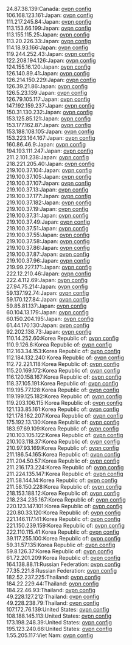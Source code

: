 24.87.38.139:Canada: [ovpn config](vpn/24_87_38_139.ovpn)  
106.168.123.161:Japan: [ovpn config](vpn/106_168_123_161.ovpn)  
111.217.245.84:Japan: [ovpn config](vpn/111_217_245_84.ovpn)  
113.153.66.199:Japan: [ovpn config](vpn/113_153_66_199.ovpn)  
113.155.115.25:Japan: [ovpn config](vpn/113_155_115_25.ovpn)  
113.20.226.33:Japan: [ovpn config](vpn/113_20_226_33.ovpn)  
114.18.93.166:Japan: [ovpn config](vpn/114_18_93_166.ovpn)  
119.244.252.43:Japan: [ovpn config](vpn/119_244_252_43.ovpn)  
122.208.194.126:Japan: [ovpn config](vpn/122_208_194_126.ovpn)  
124.155.16.120:Japan: [ovpn config](vpn/124_155_16_120.ovpn)  
126.140.89.41:Japan: [ovpn config](vpn/126_140_89_41.ovpn)  
126.214.150.229:Japan: [ovpn config](vpn/126_214_150_229.ovpn)  
126.39.21.86:Japan: [ovpn config](vpn/126_39_21_86.ovpn)  
126.5.23.139:Japan: [ovpn config](vpn/126_5_23_139.ovpn)  
126.79.105.117:Japan: [ovpn config](vpn/126_79_105_117.ovpn)  
147.192.159.237:Japan: [ovpn config](vpn/147_192_159_237.ovpn)  
150.31.130.232:Japan: [ovpn config](vpn/150_31_130_232.ovpn)  
153.125.85.121:Japan: [ovpn config](vpn/153_125_85_121.ovpn)  
153.177.162.87:Japan: [ovpn config](vpn/153_177_162_87.ovpn)  
153.188.108.105:Japan: [ovpn config](vpn/153_188_108_105.ovpn)  
153.223.164.167:Japan: [ovpn config](vpn/153_223_164_167.ovpn)  
160.86.46.9:Japan: [ovpn config](vpn/160_86_46_9.ovpn)  
194.193.111.247:Japan: [ovpn config](vpn/194_193_111_247.ovpn)  
211.2.101.238:Japan: [ovpn config](vpn/211_2_101_238.ovpn)  
218.221.205.40:Japan: [ovpn config](vpn/218_221_205_40.ovpn)  
219.100.37.104:Japan: [ovpn config](vpn/219_100_37_104.ovpn)  
219.100.37.105:Japan: [ovpn config](vpn/219_100_37_105.ovpn)  
219.100.37.107:Japan: [ovpn config](vpn/219_100_37_107.ovpn)  
219.100.37.13:Japan: [ovpn config](vpn/219_100_37_13.ovpn)  
219.100.37.177:Japan: [ovpn config](vpn/219_100_37_177.ovpn)  
219.100.37.182:Japan: [ovpn config](vpn/219_100_37_182.ovpn)  
219.100.37.19:Japan: [ovpn config](vpn/219_100_37_19.ovpn)  
219.100.37.31:Japan: [ovpn config](vpn/219_100_37_31.ovpn)  
219.100.37.49:Japan: [ovpn config](vpn/219_100_37_49.ovpn)  
219.100.37.51:Japan: [ovpn config](vpn/219_100_37_51.ovpn)  
219.100.37.55:Japan: [ovpn config](vpn/219_100_37_55.ovpn)  
219.100.37.58:Japan: [ovpn config](vpn/219_100_37_58.ovpn)  
219.100.37.86:Japan: [ovpn config](vpn/219_100_37_86.ovpn)  
219.100.37.87:Japan: [ovpn config](vpn/219_100_37_87.ovpn)  
219.100.37.96:Japan: [ovpn config](vpn/219_100_37_96.ovpn)  
219.99.227.171:Japan: [ovpn config](vpn/219_99_227_171.ovpn)  
222.12.210.46:Japan: [ovpn config](vpn/222_12_210_46.ovpn)  
222.4.112.69:Japan: [ovpn config](vpn/222_4_112_69.ovpn)  
27.94.75.214:Japan: [ovpn config](vpn/27_94_75_214.ovpn)  
59.137.192.74:Japan: [ovpn config](vpn/59_137_192_74.ovpn)  
59.170.127.84:Japan: [ovpn config](vpn/59_170_127_84.ovpn)  
59.85.81.137:Japan: [ovpn config](vpn/59_85_81_137.ovpn)  
60.104.13.179:Japan: [ovpn config](vpn/60_104_13_179.ovpn)  
60.150.204.195:Japan: [ovpn config](vpn/60_150_204_195.ovpn)  
61.44.170.130:Japan: [ovpn config](vpn/61_44_170_130.ovpn)  
92.202.138.73:Japan: [ovpn config](vpn/92_202_138_73.ovpn)  
110.14.252.60:Korea Republic of: [ovpn config](vpn/110_14_252_60.ovpn)  
110.9.126.6:Korea Republic of: [ovpn config](vpn/110_9_126_6.ovpn)  
112.163.34.153:Korea Republic of: [ovpn config](vpn/112_163_34_153.ovpn)  
112.184.132.240:Korea Republic of: [ovpn config](vpn/112_184_132_240.ovpn)  
112.72.221.118:Korea Republic of: [ovpn config](vpn/112_72_221_118.ovpn)  
115.20.169.172:Korea Republic of: [ovpn config](vpn/115_20_169_172.ovpn)  
116.120.158.167:Korea Republic of: [ovpn config](vpn/116_120_158_167.ovpn)  
118.37.105.191:Korea Republic of: [ovpn config](vpn/118_37_105_191.ovpn)  
119.195.77.128:Korea Republic of: [ovpn config](vpn/119_195_77_128.ovpn)  
119.199.125.182:Korea Republic of: [ovpn config](vpn/119_199_125_182.ovpn)  
119.203.106.115:Korea Republic of: [ovpn config](vpn/119_203_106_115.ovpn)  
121.133.85.161:Korea Republic of: [ovpn config](vpn/121_133_85_161.ovpn)  
121.178.162.207:Korea Republic of: [ovpn config](vpn/121_178_162_207.ovpn)  
175.192.13.130:Korea Republic of: [ovpn config](vpn/175_192_13_130.ovpn)  
183.97.69.109:Korea Republic of: [ovpn config](vpn/183_97_69_109.ovpn)  
210.103.105.122:Korea Republic of: [ovpn config](vpn/210_103_105_122.ovpn)  
210.103.118.37:Korea Republic of: [ovpn config](vpn/210_103_118_37.ovpn)  
210.97.93.169:Korea Republic of: [ovpn config](vpn/210_97_93_169.ovpn)  
211.186.54.165:Korea Republic of: [ovpn config](vpn/211_186_54_165.ovpn)  
211.204.50.57:Korea Republic of: [ovpn config](vpn/211_204_50_57.ovpn)  
211.216.173.224:Korea Republic of: [ovpn config](vpn/211_216_173_224.ovpn)  
211.224.135.147:Korea Republic of: [ovpn config](vpn/211_224_135_147.ovpn)  
211.58.144.14:Korea Republic of: [ovpn config](vpn/211_58_144_14.ovpn)  
211.58.150.228:Korea Republic of: [ovpn config](vpn/211_58_150_228.ovpn)  
218.153.188.12:Korea Republic of: [ovpn config](vpn/218_153_188_12.ovpn)  
218.234.235.167:Korea Republic of: [ovpn config](vpn/218_234_235_167.ovpn)  
220.123.147.101:Korea Republic of: [ovpn config](vpn/220_123_147_101.ovpn)  
220.80.33.120:Korea Republic of: [ovpn config](vpn/220_80_33_120.ovpn)  
221.146.117.141:Korea Republic of: [ovpn config](vpn/221_146_117_141.ovpn)  
221.150.239.159:Korea Republic of: [ovpn config](vpn/221_150_239_159.ovpn)  
222.110.115.41:Korea Republic of: [ovpn config](vpn/222_110_115_41.ovpn)  
39.117.255.100:Korea Republic of: [ovpn config](vpn/39_117_255_100.ovpn)  
59.31.57.135:Korea Republic of: [ovpn config](vpn/59_31_57_135.ovpn)  
59.8.126.37:Korea Republic of: [ovpn config](vpn/59_8_126_37.ovpn)  
61.72.201.209:Korea Republic of: [ovpn config](vpn/61_72_201_209.ovpn)  
164.138.88.11:Russian Federation: [ovpn config](vpn/164_138_88_11.ovpn)  
77.35.221.8:Russian Federation: [ovpn config](vpn/77_35_221_8.ovpn)  
182.52.237.225:Thailand: [ovpn config](vpn/182_52_237_225.ovpn)  
184.22.229.44:Thailand: [ovpn config](vpn/184_22_229_44.ovpn)  
184.22.46.93:Thailand: [ovpn config](vpn/184_22_46_93.ovpn)  
49.228.127.212:Thailand: [ovpn config](vpn/49_228_127_212.ovpn)  
49.228.238.79:Thailand: [ovpn config](vpn/49_228_238_79.ovpn)  
107.172.76.139:United States: [ovpn config](vpn/107_172_76_139.ovpn)  
108.188.145.113:United States: [ovpn config](vpn/108_188_145_113.ovpn)  
173.198.248.39:United States: [ovpn config](vpn/173_198_248_39.ovpn)  
195.123.240.66:United States: [ovpn config](vpn/195_123_240_66.ovpn)  
1.55.205.117:Viet Nam: [ovpn config](vpn/1_55_205_117.ovpn)  
